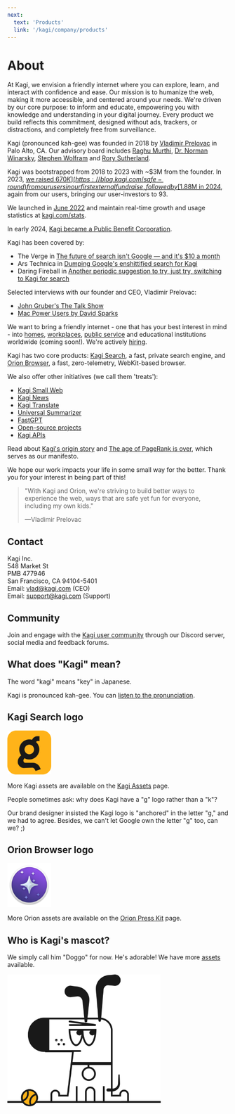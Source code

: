 ```yaml
---
next:
  text: 'Products'
  link: '/kagi/company/products'
---
```


# About

At Kagi, we envision a friendly internet where you can explore, learn, and interact with confidence and ease. Our mission is to humanize the web, making it more accessible, and centered around your needs. We're driven by our core purpose: to inform and educate, empowering you with knowledge and understanding in your digital journey. Every product we build reflects this commitment, designed without ads, trackers, or distractions, and completely free from surveillance.

Kagi (pronounced kah-gee) was founded in 2018 by [Vladimir Prelovac](https://vladimir.prelovac.com/) in Palo Alto, CA. Our advisory board includes [Raghu Murthi](https://www.linkedin.com/in/raghumurthi), [Dr. Norman Winarsky](https://en.wikipedia.org/wiki/Norman_Winarsky), [Stephen Wolfram](https://en.wikipedia.org/wiki/Stephen_Wolfram) and [Rory Sutherland](https://en.wikipedia.org/wiki/Rory_Sutherland_(advertising_executive)).

Kagi was bootstrapped from 2018 to 2023 with ~$3M from the founder. In 2023, [we raised $670K](https://blog.kagi.com/safe-round) from our users in our first external fundraise, followed by [$1.88M in 2024](https://blog.kagi.com/what-is-next-for-kagi#3), again from our users, bringing our user-investors to 93.

We launched in [June 2022](https://blog.kagi.com/kagi-orion-public-beta) and maintain real-time growth and usage statistics at [kagi.com/stats](https://kagi.com/stats).

In early 2024, [Kagi became a Public Benefit Corporation](https://blog.kagi.com/what-is-next-for-kagi#4).

Kagi has been covered by:
- The Verge in [The future of search isn't Google — and it's $10 a month](https://www.theverge.com/web/631636/kagi-review-best-search-engine)
- Ars Technica in [Dumping Google's enshittified search for Kagi](https://arstechnica.com/gadgets/2025/08/enough-is-enough-i-dumped-googles-worsening-search-for-kagi/)
- Daring Fireball in [Another periodic suggestion to try, just try, switching to Kagi for search](https://daringfireball.net/2025/04/try_switching_to_kagi)

Selected interviews with our founder and CEO, Vladimir Prelovac:
- [John Gruber's The Talk Show](https://daringfireball.net/thetalkshow/2024/12/24/ep-416)
- [Mac Power Users by David Sparks](https://www.macsparky.com/blog/2025/08/mac-power-users-809-exploring-kagi-with-ceo-vladimir-prelovac/)

We want to bring a friendly internet - one that has your best interest in mind - into [homes](https://blog.kagi.com/family-plan), [workplaces](https://help.kagi.com/kagi/plans/team-plan.html), [public service](https://kagi.com/libraries) and educational institutions worldwide (coming soon!). We're actively [hiring](https://help.kagi.com/kagi/company/hiring-kagi.html).

Kagi has two core products: [Kagi Search](https://kagi.com), a fast, private search engine, and [Orion Browser](https://browser.kagi.com/), a fast, zero-telemetry, WebKit-based browser.

We also offer other initiatives (we call them 'treats'):
- [Kagi Small Web](https://blog.kagi.com/small-web)
- [Kagi News](https://news.kagi.com)
- [Kagi Translate](https://blog.kagi.com/kagi-translate)
- [Universal Summarizer](https://kagi.com/summarizer)
- [FastGPT](https://kagi.com/fastgpt)
- [Open-source projects](https://github.com/kagisearch)
- [Kagi APIs](https://help.kagi.com/kagi/api/overview.html)

Read about [Kagi's origin story](https://dkb.io/post/DEPR_kagi-interview) and [The age of PageRank is over](https://blog.kagi.com/age-pagerank-over), which serves as our manifesto.

We hope our work impacts your life in some small way for the better. Thank you for your interest in being part of this!

> "With Kagi and Orion, we're striving to build better ways to experience the web, ways that are safe yet fun for everyone, including my own kids."
>
> —Vladimir Prelovac

## Contact

Kagi Inc.\
548 Market St\
PMB 477946\
San Francisco, CA 94104-5401\
Email: vlad@kagi.com (CEO)\
Email: support@kagi.com (Support)

## Community

Join and engage with the [Kagi user community](https://help.kagi.com/kagi/support-and-community/) through our Discord server, social media and feedback forums.

## What does "Kagi" mean?

The word "kagi" means "key" in Japanese.

Kagi is pronounced kah-gee. You can [listen to the pronunciation](https://www.youtube.com/watch?v=ig4VTr0rt4Q).

## Kagi Search logo

<img src="./media/kagi-logo.png" width="100" alt="Kagi Logo">

More Kagi assets are available on the [Kagi Assets](https://kagi.com/assets) page.

People sometimes ask: why does Kagi have a "g" logo rather than a "k"?

Our brand designer insisted the Kagi logo is "anchored" in the letter "g," and we had to agree. Besides, we can't let Google own the letter "g" too, can we? ;)

## Orion Browser logo

<img src="./media/orion-logo.png" width="100" alt="Orion Logo">

More Orion assets are available on the [Orion Press Kit](https://browser.kagi.com/press-kit/) page.

## Who is Kagi's mascot?

We simply call him "Doggo" for now. He's adorable! We have more [assets](https://kagi.com/assets) available.

<img src="./media/doggo_1.png" width="350" alt="Doggo Kagi Mascot">


